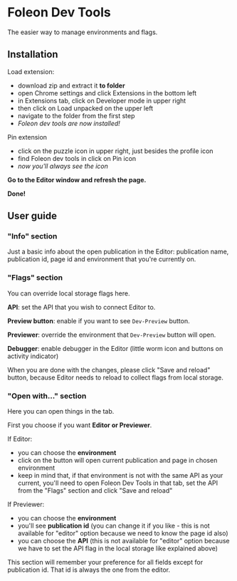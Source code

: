 # Foleon Dev Tools

The easier way to manage environments and flags.

## Installation

Load extension:
- download zip and extract it **to folder**
- open Chrome settings and click Extensions in the bottom left
- in Extensions tab, click on Developer mode in upper right
- then click on Load unpacked on the upper left
- navigate to the folder from the first step
- *Foleon dev tools are now installed!*

Pin extension
- click on the puzzle icon in upper right, just besides the profile icon
- find Foleon dev tools in click on Pin icon
- *now you'll always see the icon*

**Go to the Editor window and refresh the page.**

**Done!**

## User guide

### "Info" section

Just a basic info about the open publication in the Editor: publication name,
publication id, page id and environment that you're currently on.

### "Flags" section

You can override local storage flags here.

**API**: set the API that you wish to connect Editor to.

**Preview button**: enable if you want to see `Dev-Preview` button.

**Previewer**: override the environment that `Dev-Preview` button will open.

**Debugger**: enable debugger in the Editor (little worm icon and buttons on activity indicator)

When you are done with the changes, please click "Save and reload" button, because Editor needs to reload to
collect flags from local storage.

### "Open with..." section

Here you can open things in the tab.

First you choose if you want **Editor or Previewer**.

If Editor:
- you can choose the **environment**
- click on the button will open current publication and page in chosen environment
- keep in mind that, if that environment is not with the same API as your current, you'll need to open Foleon Dev Tools in that tab, set the API from the "Flags" section and click "Save and reload"

If Previewer:
- you can choose the **environment**
- you'll see **publication id** (you can change it if you like - this is not available for "editor" option because we need to know the page id also)
- you can choose the **API** (this is not available for "editor" option because we have to set the API flag in the local storage like explained above)

This section will remember your preference for all fields except for publication id. That id is always the one from the editor.

